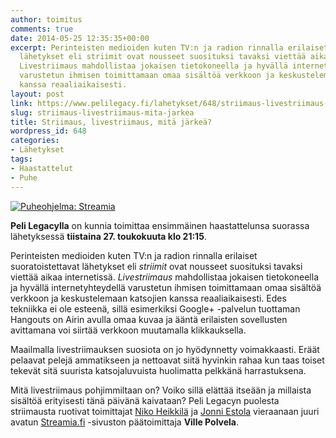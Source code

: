 ```yaml
---
author: toimitus
comments: true
date: 2014-05-25 12:35:35+00:00
excerpt: Perinteisten medioiden kuten TV:n ja radion rinnalla erilaiset suoratoistettavat
  lähetykset eli striimit ovat nousseet suosituksi tavaksi viettää aikaa internetissä.
  Livestriimaus mahdollistaa jokaisen tietokoneella ja hyvällä internetyhteydellä
  varustetun ihmisen toimittamaan omaa sisältöä verkkoon ja keskustelemaan katsojien
  kanssa reaaliaikaisesti.
layout: post
link: https://www.pelilegacy.fi/lahetykset/648/striimaus-livestriimaus-mita-jarkea
slug: striimaus-livestriimaus-mita-jarkea
title: Striimaus, livestriimaus, mitä järkeä?
wordpress_id: 648
categories:
- Lähetykset
tags:
- Haastattelut
- Puhe
---
```


[![Puheohjelma: Streamia](http://www.pelilegacy.fi/wp-content/uploads/2014/05/puheohjelma_streamia.jpg)](http://www.pelilegacy.fi/wp-content/uploads/2014/05/puheohjelma_streamia.jpg)

**Peli Legacylla** on kunnia toimittaa ensimmäinen haastattelunsa suorassa lähetyksessä **tiistaina 27. toukokuuta klo 21:15**.

Perinteisten medioiden kuten TV:n ja radion rinnalla erilaiset suoratoistettavat lähetykset eli _striimit_ ovat nousseet suosituksi tavaksi viettää aikaa internetissä. _Livestriimaus_ mahdollistaa jokaisen tietokoneella ja hyvällä internetyhteydellä varustetun ihmisen toimittamaan omaa sisältöä verkkoon ja keskustelemaan katsojien kanssa reaaliaikaisesti. Edes tekniikka ei ole esteenä, sillä esimerkiksi Google+ -palvelun tuottaman Hangouts on Airin avulla omaa kuvaa ja ääntä erilaisten sovellusten avittamana voi siirtää verkkoon muutamalla klikkauksella.

Maailmalla livestriimauksen suosiota on jo hyödynnetty voimakkaasti. Eräät pelaavat pelejä ammatikseen ja nettoavat siitä hyvinkin rahaa kun taas toiset tekevät sitä suurista katsojaluvuista huolimatta pelkkänä harrastuksena.

Mitä livestriimaus pohjimmiltaan on? Voiko sillä elättää itseään ja millaista sisältöä erityisesti tänä päivänä kaivataan? Peli Legacyn puolesta striimausta ruotivat toimittajat [Niko Heikkilä](http://www.pelilegacy.fi/tekijat/niko-heikkila) ja [Jonni Estola](http://www.pelilegacy.fi/tekijat/jonni-estola) vieraanaan juuri avatun [Streamia.fi](http://streamia.fi) -sivuston päätoimittaja **Ville Polvela**.


